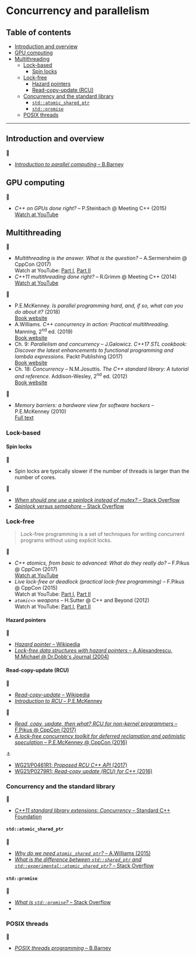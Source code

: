 # Concurrency and parallelism

## Table of contents

* [Introduction and overview](#introduction-and-overview)
* [GPU computing](#gpu-computing)
* [Multithreading](#multithreading)
	* [Lock-based](#lock)
		* [Spin locks](#spin-locks)
	* [Lock-free](#lock-free)
		* [Hazard pointers](#hazard-pointers)
		* [Read-copy-update (RCU)](#read-copy-update-rcu)
	* [Concurrency and the standard library](#concurrency-and-the-standard-library)
		* [`std::atomic_shared_ptr`](#stdatomicsharedptr)
		* [`std::promise`](#stdpromise)
	<!-- * [Patterns and idioms](#patterns-and-idioms)
		* [Execute-around pointer](#execute-around pointer) -->
	* [POSIX threads](#posix-threads)
---

## Introduction and overview

:link:

* [*Introduction to parallel computing* &ndash; B.Barney](https://computing.llnl.gov/tutorials/parallel_comp/)

## GPU computing

:movie_camera:

* *C++ on GPUs done right?* &ndash; P.Steinbach @ Meeting C++ (2015)\
[Watch at YouTube](https://www.youtube.com/watch?v=z43l_LaOqnM)

## Multithreading

:movie_camera:

* *Multithreading is the answer. What is the question?* &ndash; A.Sermersheim @ CppCon (2017)\
Watch at YouTube: [Part I](https://www.youtube.com/watch?v=GNw3RXr-VJk), [Part II](https://www.youtube.com/watch?v=sDLQWivf1-I)
* *C++11 multithreading done right?* &ndash; R.Grimm @ Meeting C++ (2014)\
[Watch at YouTube](https://www.youtube.com/watch?v=paK38WAq8WY)

:book:

* P.E.McKenney. *Is parallel programming hard, and, if so, what can you do about it?* (2018)\
[Book website](https://mirrors.edge.kernel.org/pub/linux/kernel/people/paulmck/perfbook/perfbook.html)
* A.Williams. *C++ concurrency in action: Practical multithreading.* Manning, 2<sup>nd</sup> ed. (2019)\
[Book website](https://www.manning.com/books/c-plus-plus-concurrency-in-action-second-edition)
* Ch. 9: *Parallelism and concurrency* &ndash; J.Galowicz. *C++17 STL cookbook: Discover the latest enhancements to functional programming and lambda expressions.* Packt Publishing (2017)\
[Book website](https://www.packtpub.com/application-development/c17-stl-cookbook)
* Ch. 18: *Concurrency* &ndash; N.M.Josuttis. *The C++ standard library: A tutorial and reference.* Addison-Wesley, 2<sup>nd</sup> ed. (2012)\
[Book website](http://www.cppstdlib.com/)

:page_facing_up:

* *Memory barriers: a hardware view for software hackers* &ndash; P.E.McKenney (2010)\
[Full text](http://www.rdrop.com/~paulmck/scalability/paper/whymb.2010.06.07c.pdf)


### Lock-based

#### Spin locks

:memo:

* Spin locks are typically slower if the number of threads is larger than the number of cores.

:link:

* [*When should one use a spinlock instead of mutex?* &ndash; Stack Overflow](https://stackoverflow.com/questions/5869825/when-should-one-use-a-spinlock-instead-of-mutex)
* [*Spinlock versus semaphore* &ndash; Stack Overflow](https://stackoverflow.com/questions/195853/spinlock-versus-semaphore)

### Lock-free

> Lock-free programming is a set of techniques for writing concurrent programs without using
explicit locks.

:movie_camera:

* *C++ atomics, from basic to advanced: What do they really do?* &ndash; F.Pikus @ CppCon (2017)\
[Watch at YouTube](https://www.youtube.com/watch?v=ZQFzMfHIxng)
* *Live lock-free or deadlock (practical lock-free programming)* &ndash; F.Pikus @ CppCon (2015)\
Watch at YouTube: [Part I](https://www.youtube.com/watch?v=lVBvHbJsg5Y), [Part II](https://www.youtube.com/watch?v=1obZeHnAwz4)
* *`atomic<>` weapons* &ndash; H.Sutter @ C++ and Beyond (2012)\
Watch at YouTube: [Part I](https://www.youtube.com/watch?v=A8eCGOqgvH4), [Part II](https://www.youtube.com/watch?v=KeLBd2EJLOU)

#### Hazard pointers

:link:

* [*Hazard pointer* &ndash; Wikipedia](https://en.wikipedia.org/wiki/Hazard_pointer)
* [*Lock-free data structures with hazard pointers* &ndash; A.Alexandrescu, M.Michael @ Dr.Dobb's Journal (2004)](http://www.drdobbs.com/lock-free-data-structures-with-hazard-po/184401890)

#### Read-copy-update (RCU)

:link:

* [*Read-copy-update* &ndash; Wikipedia](https://en.wikipedia.org/wiki/Read-copy-update)
* [*Introduction to RCU* &ndash; P.E.McKenney](http://www2.rdrop.com/users/paulmck/RCU/)

:movie_camera:

* [*Read, copy, update, then what? RCU for non-kernel programmers* &ndash; F.Pikus @ CppCon (2017)](https://www.youtube.com/watch?v=rxQ5K9lo034)
* [*A lock-free concurrency toolkit for deferred reclamation and optimistic speculation* &ndash; P.E.McKenney @ CppCon (2016)](https://www.youtube.com/watch?v=uhgrD_B1RhQ&t=2289)

:anchor:

* [WG21/P0461R1: *Proposed RCU C++ API* (2017)](http://www.open-std.org/jtc1/sc22/wg21/docs/papers/2017/p0461r1.pdf)
* [WG21/P0279R1: *Read-copy update (RCU) for C++* (2016)](http://www.open-std.org/jtc1/sc22/wg21/docs/papers/2016/p0279r1.pdf)

### Concurrency and the standard library

:link:

* [*C++11 standard library extensions: Concurrency* &ndash; Standard C++ Foundation](https://isocpp.org/wiki/faq/cpp11-library-concurrency)

#### `std::atomic_shared_ptr`

:link:

* [*Why do we need `atomic_shared_ptr`?* &ndash; A.Williams (2015)](https://www.justsoftwaresolutions.co.uk/threading/why-do-we-need-atomic_shared_ptr.html)
* [*What is the difference between `std::shared_ptr` and `std::experimental::atomic_shared_ptr`?* &ndash; Stack Overflow](https://stackoverflow.com/questions/40223599/what-is-the-difference-between-stdshared-ptr-and-stdexperimentalatomic-sha)

#### `std::promise`

:link:

* [*What is `std::promise`?* &ndash; Stack Overflow](https://stackoverflow.com/questions/11004273/what-is-stdpromise)
*

### POSIX threads

:link:

* [*POSIX threads programming* &ndash; B.Barney](https://computing.llnl.gov/tutorials/pthreads/)

<!--

https://see.stanford.edu/materials/icsppcs107/23-Concurrency-Examples.pdf
https://stackoverflow.com/questions/5002046/atomicity-in-c-myth-or-reality

http://www.drdobbs.com/parallel/volatile-vs-volatile/212701484
-->
